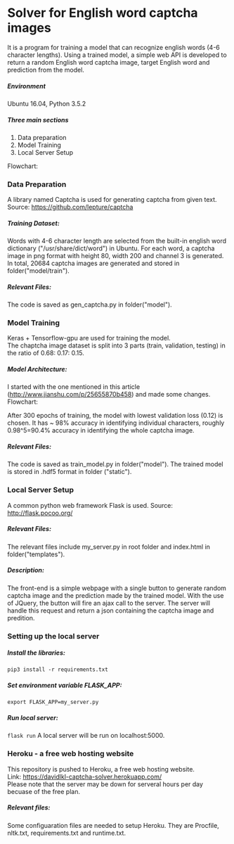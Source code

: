 # Solver for English word captcha images

It is a program for training a model that can recognize english words (4-6 character lengths). Using a trained model, a simple web API is developed to return a random English word captcha image, target English word and prediction from the model.

##### Environment
Ubuntu 16.04, Python 3.5.2

##### Three main sections
1. Data preparation
2. Model Training
3. Local Server Setup

Flowchart:
<img></img>

### Data Preparation
A library named Captcha is used for generating captcha from given text. <br>
Source: https://github.com/lepture/captcha

##### Training Dataset:
Words with 4-6 character length are selected from the built-in english word dictionary ("/usr/share/dict/word") in Ubuntu. For each word, a captcha image in png format with height 80, width 200 and channel 3 is generated. In total, 20684 captcha images are generated and stored in folder("model/train").

##### Relevant Files:
The code is saved as gen_captcha.py in folder("model").

### Model Training
Keras + Tensorflow-gpu are used for training the model.<br>
The chaptcha image dataset is split into 3 parts (train, validation, testing) in the ratio of 0.68: 0.17: 0.15.

##### Model Architecture:
I started with the one mentioned in this article (http://www.jianshu.com/p/25655870b458) and made some changes. <br>
Flowchart: <br>

After 300 epochs of training, the model with lowest validation loss (0.12) is chosen. It has ~ 98% accuracy in identifying individual characters, roughly 0.98^5=90.4% accuracy in identifying the whole captcha image.<br>

##### Relevant Files:
The code is saved as train_model.py in folder("model"). The trained model is stored in .hdf5 format in folder ("static").

### Local Server Setup
A common python web framework Flask is used.
Source: http://flask.pocoo.org/

##### Relevant Files:
The relevant files include my_server.py in root folder and index.html in folder("templates").

##### Description:
The front-end is a simple webpage with a single button to generate random captcha image and the prediction made by the trained model. With the use of JQuery, the button will fire an ajax call to the server. The server will handle this request and return a json containing the captcha image and predition.

### Setting up the local server
##### Install the libraries:
`pip3 install -r requirements.txt`<br>


##### Set environment variable FLASK_APP:
`export FLASK_APP=my_server.py`

##### Run local server:
`flask run`
A local server will be run on localhost:5000.

### Heroku - a free web hosting website
This repository is pushed to Heroku, a free web hosting website. <br>
Link: https://davidlkl-captcha-solver.herokuapp.com/<br>
Please note that the server may be down for serveral hours per day becuase of the free plan.
##### Relevant files:
Some configuaration files are needed to setup Heroku. They are Procfile, nltk.txt, requirements.txt and runtime.txt.

